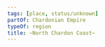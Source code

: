 ```yaml
---
tags: [place, status/unknown]
partOf: Chardonian Empire
typeOf: region
title: ~North Chardon Coast~
---
```



